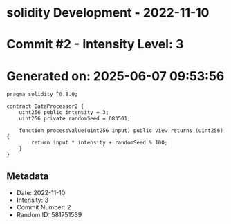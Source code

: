 ﻿# solidity Development - 2022-11-10
# Commit #2 - Intensity Level: 3
# Generated on: 2025-06-07 09:53:56
```solidity
pragma solidity ^0.8.0;

contract DataProcessor2 {
    uint256 public intensity = 3;
    uint256 private randomSeed = 683501;

    function processValue(uint256 input) public view returns (uint256) {
        return input * intensity + randomSeed % 100;
    }
}
```
## Metadata
- Date: 2022-11-10
- Intensity: 3
- Commit Number: 2
- Random ID: 581751539
